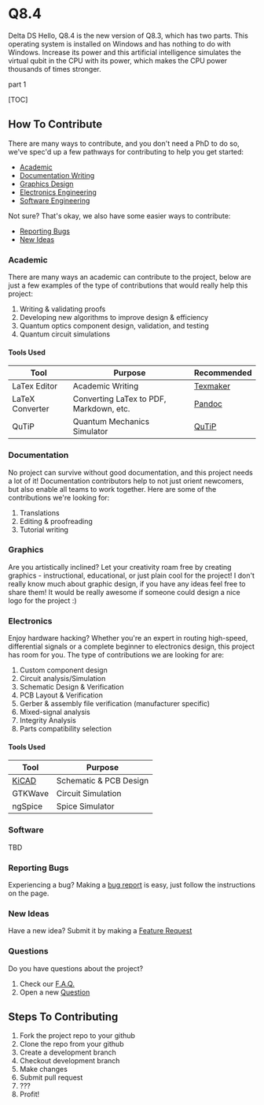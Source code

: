 # Q8.4
Delta DS
Hello, Q8.4 is the new version of Q8.3, which has two parts. This operating system is installed on Windows and has nothing to do with Windows. Increase its power and this artificial intelligence simulates the virtual qubit in the CPU with its power, which makes the CPU power thousands of times stronger.

part 1

[TOC]

## How To Contribute

There are many ways to contribute, and you don't need a PhD to do so, we've spec'd up a few pathways for contributing to help you get started:

* [Academic](#academic)
* [Documentation Writing](#documentation)
* [Graphics Design](#graphics)
* [Electronics Engineering](#electronics)
* [Software Engineering](#software)

Not sure? That's okay, we also have some easier ways to contribute:

* [Reporting Bugs](#reporting-bugs)
* [New Ideas](#new-ideas)

### Academic

There are many ways an academic can contribute to the project, below are just a few examples of the type of contributions that would really help this project:

1. Writing & validating proofs
2. Developing new algorithms to improve design & efficiency
3. Quantum optics component design, validation, and testing
4. Quantum circuit simulations

#### Tools Used

| Tool            | Purpose                                 | Recommended                                                  |
| --------------- | --------------------------------------- | ------------------------------------------------------------ |
| LaTex Editor    | Academic Writing                        | [Texmaker](https://www.xm1math.net/texmaker/)                |
| LaTeX Converter | Converting LaTex to PDF, Markdown, etc. | [Pandoc](pandoc.org)                                         |
| QuTiP           | Quantum Mechanics Simulator             | [QuTiP](http://qutip.org/docs/latest/guide/guide-overview.html) |

### Documentation

No project can survive without good documentation, and this project needs a lot of it! Documentation contributors help to not just orient newcomers, but also enable all teams to work together. Here are some of the contributions we're looking for:

1. Translations
2. Editing & proofreading
3. Tutorial writing

### Graphics

Are you artistically inclined? Let your creativity roam free by creating graphics - instructional, educational, or just plain cool for the project! I don't really know much about graphic design, if you have any ideas feel free to share them! It would be really awesome if someone could design a nice logo for the project :)

### Electronics

Enjoy hardware hacking? Whether you're an expert in routing high-speed, differential signals or a complete beginner to electronics design, this project has room for you. The type of contributions we are looking for are:

1. Custom component design
2. Circuit analysis/Simulation
3. Schematic Design & Verification
4. PCB Layout & Verification
5. Gerber & assembly file verification (manufacturer specific)
6. Mixed-signal analysis
7. Integrity Analysis
8. Parts compatibility selection

#### Tools Used

| Tool               | Purpose                |
| ------------------ | ---------------------- |
| [KiCAD](kicad.org) | Schematic & PCB Design |
| GTKWave            | Circuit Simulation     |
| ngSpice            | Spice Simulator        |

### Software

TBD

### Reporting Bugs

Experiencing a bug? Making a [bug report](https://github.com/Spooky-Manufacturing/8Q/issues/new?assignees=&labels=&template=bug_report.md&title=) is easy, just follow the instructions on the page.

### New Ideas

Have a new idea? Submit it by making a [Feature Request](https://github.com/Spooky-Manufacturing/8Q/issues/new?assignees=&labels=&template=feature_request.md&title=)

### Questions

Do you have questions about the project?

1.  Check our [F.A.Q.]() 
2. Open a new [Question]() 

## Steps To Contributing

1. Fork the project repo to your github
2. Clone the repo from your github
3. Create a development branch
4. Checkout development branch
5. Make changes
6. Submit pull request
7. ???
8. Profit!
